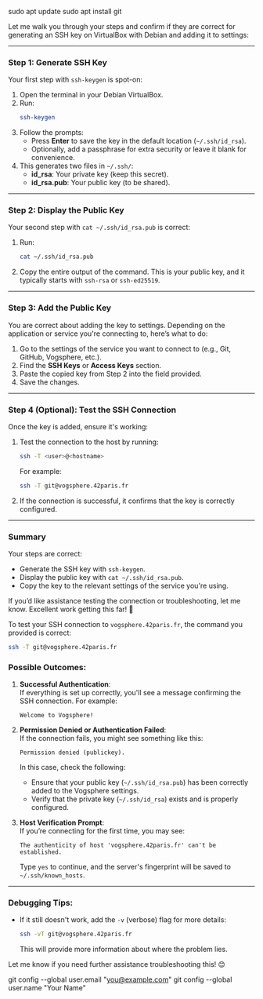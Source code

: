 sudo apt update
sudo apt install git

Let me walk you through your steps and confirm if they are correct for generating an SSH key on VirtualBox with Debian and adding it to settings:

---

### **Step 1: Generate SSH Key**
Your first step with `ssh-keygen` is spot-on:
1. Open the terminal in your Debian VirtualBox.
2. Run:
   ```bash
   ssh-keygen
   ```
3. Follow the prompts:
   - Press **Enter** to save the key in the default location (`~/.ssh/id_rsa`).
   - Optionally, add a passphrase for extra security or leave it blank for convenience.
4. This generates two files in `~/.ssh/`:
   - **id_rsa**: Your private key (keep this secret).
   - **id_rsa.pub**: Your public key (to be shared).

---

### **Step 2: Display the Public Key**
Your second step with `cat ~/.ssh/id_rsa.pub` is correct:
1. Run:
   ```bash
   cat ~/.ssh/id_rsa.pub
   ```
2. Copy the entire output of the command. This is your public key, and it typically starts with `ssh-rsa` or `ssh-ed25519`.

---

### **Step 3: Add the Public Key**
You are correct about adding the key to settings. Depending on the application or service you're connecting to, here’s what to do:
1. Go to the settings of the service you want to connect to (e.g., Git, GitHub, Vogsphere, etc.).
2. Find the **SSH Keys** or **Access Keys** section.
3. Paste the copied key from Step 2 into the field provided.
4. Save the changes.

---

### **Step 4 (Optional): Test the SSH Connection**
Once the key is added, ensure it's working:
1. Test the connection to the host by running:
   ```bash
   ssh -T <user>@<hostname>
   ```
   For example:
   ```bash
   ssh -T git@vogsphere.42paris.fr
   ```
2. If the connection is successful, it confirms that the key is correctly configured.

---

### **Summary**
Your steps are correct:
- Generate the SSH key with `ssh-keygen`.
- Display the public key with `cat ~/.ssh/id_rsa.pub`.
- Copy the key to the relevant settings of the service you're using.

If you’d like assistance testing the connection or troubleshooting, let me know. Excellent work getting this far! 🚀

To test your SSH connection to `vogsphere.42paris.fr`, the command you provided is correct:

```bash
ssh -T git@vogsphere.42paris.fr
```

### Possible Outcomes:
1. **Successful Authentication**:  
   If everything is set up correctly, you'll see a message confirming the SSH connection. For example:
   ```
   Welcome to Vogsphere!
   ```

2. **Permission Denied or Authentication Failed**:  
   If the connection fails, you might see something like this:
   ```
   Permission denied (publickey).
   ```
   In this case, check the following:
   - Ensure that your public key (`~/.ssh/id_rsa.pub`) has been correctly added to the Vogsphere settings.
   - Verify that the private key (`~/.ssh/id_rsa`) exists and is properly configured.

3. **Host Verification Prompt**:  
   If you’re connecting for the first time, you may see:
   ```
   The authenticity of host 'vogsphere.42paris.fr' can't be established.
   ```
   Type `yes` to continue, and the server's fingerprint will be saved to `~/.ssh/known_hosts`.

---

### Debugging Tips:
- If it still doesn't work, add the `-v` (verbose) flag for more details:
  ```bash
  ssh -vT git@vogsphere.42paris.fr
  ```
  This will provide more information about where the problem lies.

Let me know if you need further assistance troubleshooting this! 😊

git config --global user.email "you@example.com"
 git config --global user.name "Your Name"


